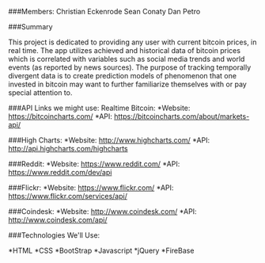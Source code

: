 ###Members: 
Christian Eckenrode
Sean Conaty
Dan Petro

###Summary

This project is dedicated to providing any user with current bitcoin prices, in real time. The app utilizes achieved and historical data of bitcoin prices which is correlated with variables such as social media trends and world events (as reported by news sources). The purpose of tracking temporally divergent data is to create prediction models of phenomenon that one invested in bitcoin may want to further familiarize themselves with or pay special attention to.  

###API Links we might use:
   Realtime Bitcoin: 
*Website: https://bitcoincharts.com/
*API:        https://bitcoincharts.com/about/markets-api/

###High Charts:
*Website: http://www.highcharts.com/
*API:        http://api.highcharts.com/highcharts

###Reddit:
*Website: https://www.reddit.com/
*API:        https://www.reddit.com/dev/api

###Flickr:
*Website: https://www.flickr.com/
*API:        https://www.flickr.com/services/api/

###Coindesk:
*Website: http://www.coindesk.com/
*API:        http://www.coindesk.com/api/

  ###Technologies We'll Use:
     
*HTML
*CSS
*BootStrap
*Javascript
*jQuery
*FireBase


